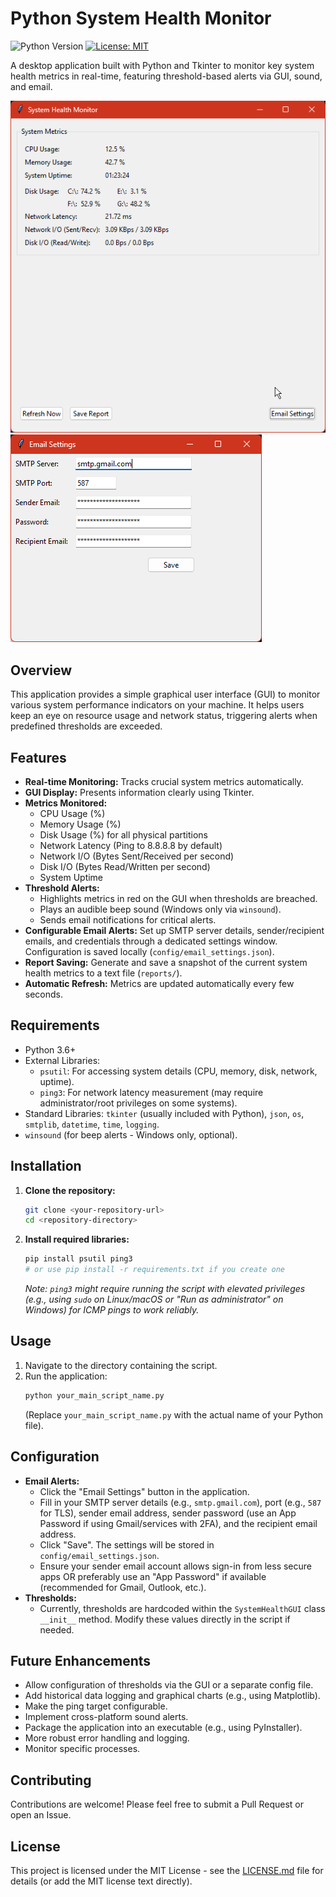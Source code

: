 # Python System Health Monitor

![Python Version](https://img.shields.io/badge/python-3.6%2B-blue.svg)
[![License: MIT](https://img.shields.io/badge/License-MIT-yellow.svg)](https://opensource.org/licenses/MIT)

A desktop application built with Python and Tkinter to monitor key system health metrics in real-time, featuring threshold-based alerts via GUI, sound, and email.

![Main GUI](<python_iIrgRQ0q31.png>)
![Email Config](<python_j3AcY5O1i4.png>)

## Overview

This application provides a simple graphical user interface (GUI) to monitor various system performance indicators on your machine. It helps users keep an eye on resource usage and network status, triggering alerts when predefined thresholds are exceeded.

## Features

*   **Real-time Monitoring:** Tracks crucial system metrics automatically.
*   **GUI Display:** Presents information clearly using Tkinter.
*   **Metrics Monitored:**
    *   CPU Usage (%)
    *   Memory Usage (%)
    *   Disk Usage (%) for all physical partitions
    *   Network Latency (Ping to 8.8.8.8 by default)
    *   Network I/O (Bytes Sent/Received per second)
    *   Disk I/O (Bytes Read/Written per second)
    *   System Uptime
*   **Threshold Alerts:**
    *   Highlights metrics in red on the GUI when thresholds are breached.
    *   Plays an audible beep sound (Windows only via `winsound`).
    *   Sends email notifications for critical alerts.
*   **Configurable Email Alerts:** Set up SMTP server details, sender/recipient emails, and credentials through a dedicated settings window. Configuration is saved locally (`config/email_settings.json`).
*   **Report Saving:** Generate and save a snapshot of the current system health metrics to a text file (`reports/`).
*   **Automatic Refresh:** Metrics are updated automatically every few seconds.

## Requirements

*   Python 3.6+
*   External Libraries:
    *   `psutil`: For accessing system details (CPU, memory, disk, network, uptime).
    *   `ping3`: For network latency measurement (may require administrator/root privileges on some systems).
*   Standard Libraries: `tkinter` (usually included with Python), `json`, `os`, `smtplib`, `datetime`, `time`, `logging`.
*   `winsound` (for beep alerts - Windows only, optional).

## Installation

1.  **Clone the repository:**
    ```bash
    git clone <your-repository-url>
    cd <repository-directory>
    ```
2.  **Install required libraries:**
    ```bash
    pip install psutil ping3
    # or use pip install -r requirements.txt if you create one
    ```
    *Note: `ping3` might require running the script with elevated privileges (e.g., using `sudo` on Linux/macOS or "Run as administrator" on Windows) for ICMP pings to work reliably.*

## Usage

1.  Navigate to the directory containing the script.
2.  Run the application:
    ```bash
    python your_main_script_name.py
    ```
    (Replace `your_main_script_name.py` with the actual name of your Python file).

## Configuration

*   **Email Alerts:**
    *   Click the "Email Settings" button in the application.
    *   Fill in your SMTP server details (e.g., `smtp.gmail.com`), port (e.g., `587` for TLS), sender email address, sender password (use an App Password if using Gmail/services with 2FA), and the recipient email address.
    *   Click "Save". The settings will be stored in `config/email_settings.json`.
    *   Ensure your sender email account allows sign-in from less secure apps OR preferably use an "App Password" if available (recommended for Gmail, Outlook, etc.).
*   **Thresholds:**
    *   Currently, thresholds are hardcoded within the `SystemHealthGUI` class `__init__` method. Modify these values directly in the script if needed.

## Future Enhancements

*   Allow configuration of thresholds via the GUI or a separate config file.
*   Add historical data logging and graphical charts (e.g., using Matplotlib).
*   Make the ping target configurable.
*   Implement cross-platform sound alerts.
*   Package the application into an executable (e.g., using PyInstaller).
*   More robust error handling and logging.
*   Monitor specific processes.

## Contributing

Contributions are welcome! Please feel free to submit a Pull Request or open an Issue.

## License

This project is licensed under the MIT License - see the [LICENSE.md](LICENSE.md) file for details (or add the MIT license text directly).
